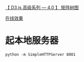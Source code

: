 [【 D3.js 高级系列 — 4.0 】 矩阵树图](http://blog.csdn.net/lzhlzz/article/details/44871351)

[在线效果](http://otc2ysde8.bkt.clouddn.com/treemap/index.html)
# 起本地服务器

```
python -m SimpleHTTPServer 8001
```
